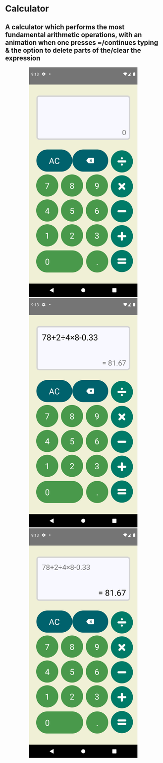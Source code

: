 # Calculator
## A calculator which performs the most fundamental arithmetic operations, with an animation when one presses =/continues typing & the option to delete parts of the/clear the expression
<p align="center">
  <img src="Screenshots\Screenshot_1664392405.png" width="350" >
  <img src="Screenshots\Screenshot_1664392400.png" width="350" >
  <img src="Screenshots\Screenshot_1664392403.png" width="350" >
</p>
